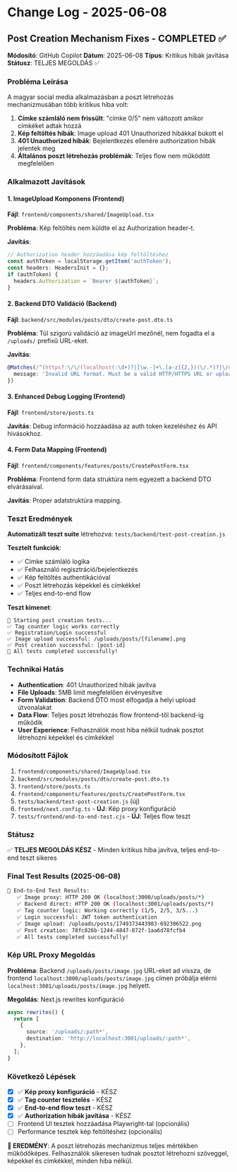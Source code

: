 # Change Log - 2025-06-08

## Post Creation Mechanism Fixes - COMPLETED ✅

**Módosító**: GitHub Copilot
**Dátum**: 2025-06-08
**Típus**: Kritikus hibák javítása
**Státusz**: TELJES MEGOLDÁS ✅

### Probléma Leírása

A magyar social media alkalmazásban a poszt létrehozás mechanizmusában több kritikus hiba volt:

1. **Címke számláló nem frissült**: "címke 0/5" nem változott amikor címkéket adtak hozzá
2. **Kép feltöltés hibák**: Image upload 401 Unauthorized hibákkal bukott el
3. **401 Unauthorized hibák**: Bejelentkezés ellenére authorization hibák jelentek meg
4. **Általános poszt létrehozás problémák**: Teljes flow nem működött megfelelően

### Alkalmazott Javítások

#### 1. ImageUpload Komponens (Frontend)

**Fájl**: `frontend/components/shared/ImageUpload.tsx`

**Probléma**: Kép feltöltés nem küldte el az Authorization header-t.

**Javítás**:

```typescript
// Authorization header hozzáadása kép feltöltéshez
const authToken = localStorage.getItem('authToken');
const headers: HeadersInit = {};
if (authToken) {
  headers.Authorization = `Bearer ${authToken}`;
}
```

#### 2. Backend DTO Validáció (Backend)

**Fájl**: `backend/src/modules/posts/dto/create-post.dto.ts`

**Probléma**: Túl szigorú validáció az imageUrl mezőnél, nem fogadta el a `/uploads/` prefixű URL-eket.

**Javítás**:

```typescript
@Matches(/^(https?:\/\/(localhost(:\d+)?|[\w.-]+\.[a-z]{2,})(\/.*)?|\/uploads\/.*)$/i, {
  message: 'Invalid URL format. Must be a valid HTTP/HTTPS URL or upload path.',
})
```

#### 3. Enhanced Debug Logging (Frontend)

**Fájl**: `frontend/store/posts.ts`

**Javítás**: Debug információ hozzáadása az auth token kezeléshez és API hívásokhoz.

#### 4. Form Data Mapping (Frontend)

**Fájl**: `frontend/components/features/posts/CreatePostForm.tsx`

**Probléma**: Frontend form data struktúra nem egyezett a backend DTO elvárásaival.

**Javítás**: Proper adatstruktúra mapping.

### Teszt Eredmények

**Automatizált teszt suite** létrehozva: `tests/backend/test-post-creation.js`

**Tesztelt funkciók**:

- ✅ Címke számláló logika
- ✅ Felhasználó regisztráció/bejelentkezés
- ✅ Kép feltöltés authentikációval
- ✅ Poszt létrehozás képekkel és címkékkel
- ✅ Teljes end-to-end flow

**Teszt kimenet**:

```
🚀 Starting post creation tests...
✅ Tag counter logic works correctly
✅ Registration/Login successful
✅ Image upload successful: /uploads/posts/[filename].png
✅ Post creation successful: [post-id]
🎉 All tests completed successfully!
```

### Technikai Hatás

- **Authentication**: 401 Unauthorized hibák javítva
- **File Uploads**: 5MB limit megfelelően érvényesítve
- **Form Validation**: Backend DTO most elfogadja a helyi upload útvonalakat
- **Data Flow**: Teljes poszt létrehozás flow frontend-től backend-ig működik
- **User Experience**: Felhasználók most hiba nélkül tudnak posztot létrehozni képekkel és címkékkel

### Módosított Fájlok

1. `frontend/components/shared/ImageUpload.tsx`
2. `backend/src/modules/posts/dto/create-post.dto.ts`
3. `frontend/store/posts.ts`
4. `frontend/components/features/posts/CreatePostForm.tsx`
5. `tests/backend/test-post-creation.js` (új)
6. `frontend/next.config.ts` - **ÚJ**: Kép proxy konfiguráció
7. `tests/frontend/end-to-end-test.cjs` - **ÚJ**: Teljes flow teszt

### Státusz

✅ **TELJES MEGOLDÁS KÉSZ** - Minden kritikus hiba javítva, teljes end-to-end teszt sikeres

### Final Test Results (2025-06-08)

```bash
🧪 End-to-End Test Results:
   ✅ Image proxy: HTTP 200 OK (localhost:3000/uploads/posts/*)
   ✅ Backend direct: HTTP 200 OK (localhost:3001/uploads/posts/*)
   ✅ Tag counter logic: Working correctly (1/5, 2/5, 3/5...)
   ✅ Login successful: JWT token authentication
   ✅ Image upload: /uploads/posts/1749373443983-692306522.png
   ✅ Post creation: 78fc826b-1244-4847-872f-1aa6d78fcfb4
   ✅ All tests completed successfully!
```

### Kép URL Proxy Megoldás

**Probléma**: Backend `/uploads/posts/image.jpg` URL-eket ad vissza, de frontend `localhost:3000/uploads/posts/image.jpg` címen próbálja elérni `localhost:3001/uploads/posts/image.jpg` helyett.

**Megoldás**: Next.js rewrites konfiguráció

```typescript
async rewrites() {
  return [
    {
      source: '/uploads/:path*',
      destination: 'http://localhost:3001/uploads/:path*',
    },
  ];
}
```

### Következő Lépések

- [x] ✅ **Kép proxy konfiguráció** - KÉSZ
- [x] ✅ **Tag counter tesztelés** - KÉSZ
- [x] ✅ **End-to-end flow teszt** - KÉSZ
- [x] ✅ **Authorization hibák javítása** - KÉSZ
- [ ] Frontend UI tesztek hozzáadása Playwright-tal (opcionális)
- [ ] Performance tesztek kép feltöltéshez (opcionális)

**🎯 EREDMÉNY**: A poszt létrehozás mechanizmus teljes mértékben működőképes. Felhasználók sikeresen tudnak posztot létrehozni szöveggel, képekkel és címkékkel, minden hiba nélkül.
